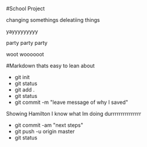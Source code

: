#School Project


changing somethings
deleatiing things

yayyyyyyyyy

party party party 
 

 woot woooooot

 #Markdown thats easy to lean about
 * git init
 * git status
 * git add .
 * git status
 * git commit -m "leave message of why I saved"


 Showing Hamilton I know what Im doing durrrrrrrrrrrrrrr

* git commit -am "next steps"
* git push -u origin master
* git status